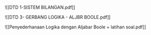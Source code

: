 ![[DTD 1-SISTEM BILANGAN.pdf]]

![[DTD 3- GERBANG LOGIKA - ALJBR BOOLE.pdf]]

![[Penyederhanaan Logika dengan Aljabar Boole + latihan soal.pdf]]